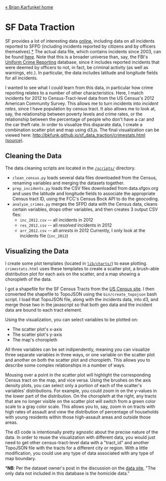 [&laquo; Brian Karfunkel home](http://bkfunk.github.io)

SF Data Traction
========

SF provides a lot of interesting data [online](https://data.sfgov.org/), including data on all incidents reported to SFPD (including incidents reported by citizens and by officers themselves).[\*](#note1) The actual data file, which contains incidents since 2003, can be found [here](http://apps.sfgov.org/datafiles/view.php?file=Police/sfpd_incident_all_csv.zip). Note that this is a broader universe than, say, the FBI's [Uniform Crime Reporting](http://www.fbi.gov/about-us/cjis/ucr/ucr) database, since it includes reported incidents that were deemed by officers to not, in fact, be criminal activity (as well as warnings, etc.). In particular, the data includes latitude and longitude fields for all incidents.

I wanted to see what I could learn from this data, in particular how crime reporting relates to a number of other characteristics. Here, I match incidents for 2012 to Census-Tract-level data from the US Census's 2012 American Community Survey. This allows me to turn incidents into _incident rates_, since I have population by census tract. It also allows me to look at, say, the relationship between poverty levels and crime rates, or the relationship between the percentage of people who don't have a car and the car theft rate. In order to visualize this disparate data, I create a combination scatter plot and map using d3.js. The final visualization can be viewed here: <http://bkfunk.github.io/sf_data_traction/crimestats.html> [(source)](https://github.com/bkfunk/sf_data_traction/blob/master/crimestats.html).

## Cleaning the Data
The data cleaning scripts are located in the [`/scripts/`](https://github.com/bkfunk/sf_data_traction/tree/master/scripts) directory.
+ `clean_census.py` loads several data files downloaded from the Census, renaming variables and merging the datasets together.
+ `prep_incidents.py` loads the CSV files downloaded from data.sfgov.org and uses the latitude and longitude fields to associate the appropriate Census tract ID, using the FCC's Census Bock API to do the geocoding.
+ `analyze_crimes.py` merges the SFPD data with the Census data, cleans certain variables, drops other variables, and then creates 3 output CSV fles:
  - `inc_2012.csv` -- all incidents in 2012
  - `res_2012.csv` -- all _resolved_ incidents in 2012
  - `arr_2012.csv` -- all _arrests_ in 2012
  Currently, I only look at the incidents file (`inc_2012`)

## Visualizing the Data
I create some plot templates (located in [`lib/charts/`](https://github.com/bkfunk/sf_data_traction/tree/master/lib/charts)) to ease plotting. `crimestats.html` uses these templates to create a scatter plot, a brush-able distribution plot for each axis on the scatter, and a map showing a choropleth of the data.

I got a shapefile for the SF Census Tracts from the [US Census site](http://www2.census.gov/geo/tiger/GENZ2010/gz_2010_06_140_00_500k.zip). I then converted the shapefile to TopoJSON using the `bin/create_topojson` bash script. I load that TopoJSON file, along with the incidents data, into d3, and merge those two in the javascript so that both geo data and the incident data are bound to each tract element.

Using the visualization, you can select variables to be plotted on:
+ The scatter plot's x-axis
+ The scatter plot's y-axis
+ The map's choropleth

All three variables can be set indipendently, meaning you can visualize three separate variables in three ways, or one variable on the scatter plot and another on both the scatter plot and choropleth. This allows you to describe some complex relationships in a number of ways.

Mousing over a point in the scatter plot will highlight the corresponding Census tract on the map, and vice versa. Using the brushes on the axis density plots, you can select only a portion of each of the scatter's variables' distributions. For example, you could zoom in on the y-values in the lower part of the distribution. On the choropleth at the right, any tracts that are no longer visible on the scatter plot will switch from a green color scale to a gray color scale. This allows you to, say, zoom in on tracts with high rates of assault and view the distribution of percentage of households with young residents within those high-assault areas and outside those areas.

The d3 code is intentionally pretty agnostic about the precise nature of the data. In order to reuse the visualization with different data, you would just need to get other census-tract-level data with a "tract_id" and another TopoJSON file with the tracts for a different city or region. With a little modification, you could use any type of data associated with any type of map boundary.



<a id="note1">*</a>__NB__: Per the dataset owner's post in the discussion on the [data site](https://data.sfgov.org/Public-Safety/SFPD-Reported-Incidents-2003-to-Present/dyj4-n68b), "The only data not included in this database is the homicide data."
